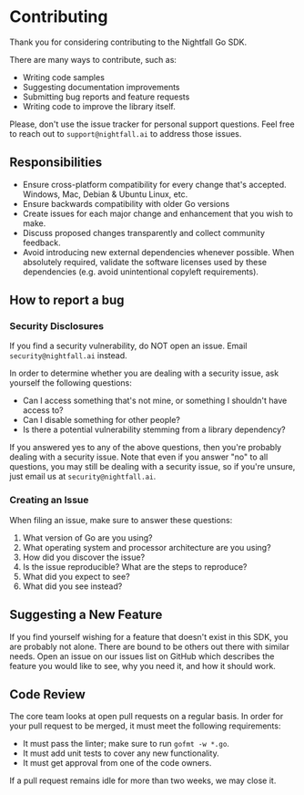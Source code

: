 # Contributing

Thank you for considering contributing to the Nightfall Go SDK.

There are many ways to contribute, such as:
* Writing code samples
* Suggesting documentation improvements
* Submitting bug reports and feature requests
* Writing code to improve the library itself.

Please, don't use the issue tracker for personal support questions. Feel free to reach out to `support@nightfall.ai`
to address those issues.

## Responsibilities
* Ensure cross-platform compatibility for every change that's accepted. Windows, Mac, Debian & Ubuntu Linux, etc.
* Ensure backwards compatibility with older Go versions
* Create issues for each major change and enhancement that you wish to make.
* Discuss proposed changes transparently and collect community feedback.
* Avoid introducing new external dependencies whenever possible. When absolutely required, validate the software
licenses used by these dependencies (e.g. avoid unintentional copyleft requirements).

## How to report a bug

### Security Disclosures 
If you find a security vulnerability, do NOT open an issue. Email `security@nightfall.ai` instead.

In order to determine whether you are dealing with a security issue, ask yourself the following questions:
* Can I access something that's not mine, or something I shouldn't have access to?
* Can I disable something for other people?
* Is there a potential vulnerability stemming from a library dependency?

If you answered yes to any of the above questions, then you're probably dealing with a security issue.
Note that even if you answer "no" to all questions, you may still be dealing with a security issue, so if you're
unsure, just email us at `security@nightfall.ai`.

### Creating an Issue
When filing an issue, make sure to answer these questions:
1. What version of Go are you using?
2. What operating system and processor architecture are you using?
3. How did you discover the issue?
4. Is the issue reproducible? What are the steps to reproduce?
5. What did you expect to see?
6. What did you see instead?


## Suggesting a New Feature

If you find yourself wishing for a feature that doesn't exist in this SDK, you are probably not alone.
There are bound to be others out there with similar needs. Open an issue on our issues list on GitHub which
describes the feature you would like to see, why you need it, and how it should work.

## Code Review

The core team looks at open pull requests on a regular basis. In order for your pull request to be merged, it
must meet the following requirements:
* It must pass the linter; make sure to run `gofmt -w *.go`.
* It must add unit tests to cover any new functionality.
* It must get approval from one of the code owners.

If a pull request remains idle for more than two weeks, we may close it.
